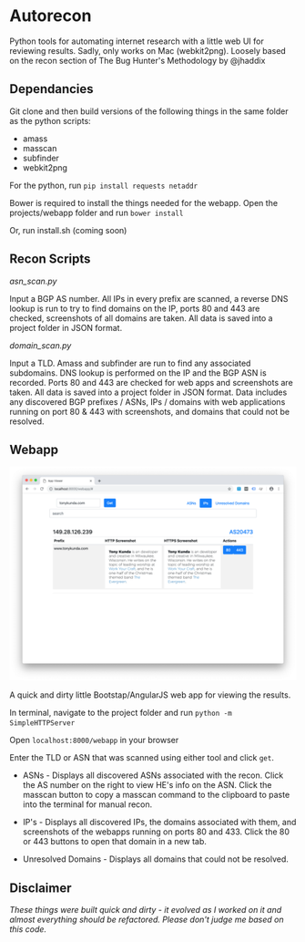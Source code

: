 # Autorecon

Python tools for automating internet research with a little web UI for reviewing results. Sadly, only works on Mac (webkit2png). Loosely based on the recon section of The Bug Hunter's Methodology by @jhaddix

## Dependancies

Git clone and then build versions of the following things in the same folder as the python scripts:
* amass
* masscan
* subfinder
* webkit2png

For the python, run `pip install requests netaddr`

Bower is required to install the things needed for the webapp. Open the projects/webapp folder and run `bower install`

Or, run install.sh (coming soon)

## Recon Scripts

*asn_scan.py*

Input a BGP AS number. All IPs in every prefix are scanned, a reverse DNS lookup is run to try to find domains on the IP, ports 80 and 443 are checked, screenshots of all domains are taken. All data is saved into a project folder in JSON format.


*domain_scan.py*

Input a TLD. Amass and subfinder are run to find any associated subdomains. DNS lookup is performed on the IP and the BGP ASN is recorded. Ports 80 and 443 are checked for web apps and screenshots are taken. All data is saved into a project folder in JSON format. Data includes any discovered BGP prefixes / ASNs, IPs / domains with web applications running on port 80 & 443 with screenshots, and domains that could not be resolved.

## Webapp

![Webapp Screenshot](https://raw.githubusercontent.com/tonykunda/autorecon/master/readme.png)

A quick and dirty little Bootstap/AngularJS web app for viewing the results.

In terminal, navigate to the project folder and run `python -m SimpleHTTPServer`

Open `localhost:8000/webapp` in your browser

Enter the TLD or ASN that was scanned using either tool and click `get`.

* ASNs - Displays all discovered ASNs associated with the recon. Click the AS number on the right to view HE's info on the ASN. Click the masscan button to copy a masscan command to the clipboard to paste into the terminal for manual recon.

* IP's - Displays all discovered IPs, the domains associated with them, and screenshots of the webapps running on ports 80 and 433. Click the 80 or 443 buttons to open that domain in a new tab.

* Unresolved Domains - Displays all domains that could not be resolved.

## Disclaimer

*These things were built quick and dirty - it evolved as I worked on it and almost everything should be refactored. Please don't judge me based on this code.*
